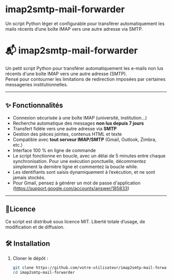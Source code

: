 # imap2smtp-mail-forwarder
Un script Python léger et configurable pour transférer automatiquement les mails récents d’une boîte IMAP vers une autre adresse via SMTP.

# 📬 imap2smtp-mail-forwarder

Un petit script Python pour transférer automatiquement les e-mails non lus récents d'une boîte IMAP vers une autre adresse (SMTP).  
Pensé pour contourner les limitations de redirection imposées par certaines messageries institutionnelles.

---

## ✨ Fonctionnalités

- Connexion sécurisée à une boîte IMAP (université, institution…)
- Recherche automatique des messages **non lus depuis 7 jours**
- Transfert fidèle vers une autre adresse via **SMTP**
- Gestion des pièces jointes, contenus HTML et texte
- Compatible avec **tout serveur IMAP/SMTP** (Gmail, Outlook, Zimbra, etc.)
- Interface 100 % en ligne de commande
- Le script fonctionne en boucle, avec un délai de 5 minutes entre chaque synchronisation. Pour une exécution ponctuelle, décommentez simplement la dernière ligne et commentez la boucle while.
- Les identifiants sont saisis dynamiquement à l’exécution, et ne sont jamais stockés.
- Pour Gmail, pensez à générer un mot de passe d'application (https://support.google.com/accounts/answer/185833)

---

## 📄Licence
Ce script est distribué sous licence MIT.
Liberté totale d’usage, de modification et de diffusion.

## 🛠️ Installation

1. Cloner le dépôt :
   ```bash
   git clone https://github.com/votre-utilisateur/imap2smtp-mail-forwarder.git
   cd imap2smtp-mail-forwarder
